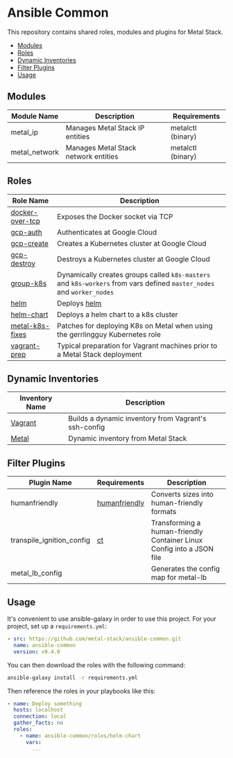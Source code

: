 # Ansible Common

This repository contains shared roles, modules and plugins for Metal Stack.

<!-- TOC depthFrom:2 depthTo:6 withLinks:1 updateOnSave:1 orderedList:0 -->

- [Modules](#modules)
- [Roles](#roles)
- [Dynamic Inventories](#dynamic-inventories)
- [Filter Plugins](#filter-plugins)
- [Usage](#usage)

<!-- /TOC -->

## Modules

| Module Name   | Description                          | Requirements      |
| ------------- | ------------------------------------ | ----------------- |
| metal_ip      | Manages Metal Stack IP entities      | metalctl (binary) |
| metal_network | Manages Metal Stack network entities | metalctl (binary) |

## Roles

| Role Name                                | Description                                                                                                           |
| ---------------------------------------- | --------------------------------------------------------------------------------------------------------------------- |
| [docker-over-tcp](roles/docker-over-tcp) | Exposes the Docker socket via TCP                                                                                     |
| [gcp-auth](roles/gcp-auth)               | Authenticates at Google Cloud                                                                                         |
| [gcp-create](roles/gcp-create)           | Creates a Kubernetes cluster at Google Cloud                                                                          |
| [gcp-destroy](roles/gcp-destroy)         | Destroys a Kubernetes cluster at Google Cloud                                                                         |
| [group-k8s](roles/group-k8s)             | Dynamically creates groups called `k8s-masters` and `k8s-workers` from vars defined `master_nodes` and `worker_nodes` |
| [helm](roles/helm)                       | Deploys [helm](https://helm.sh/)                                                                                      |
| [helm-chart](roles/helm-chart)           | Deploys a helm chart to a k8s cluster                                                                                 |
| [metal-k8s-fixes](roles/metal-k8s-fixes) | Patches for deploying K8s on Metal when using the gerrlingguy Kubernetes role                                         |
| [vagrant-prep](roles/vagrant-prep)       | Typical preparation for Vagrant machines prior to a Metal Stack deployment                                            |

## Dynamic Inventories

| Inventory Name               | Description                                          |
| ---------------------------- | ---------------------------------------------------- |
| [Vagrant](inventory/vagrant) | Builds a dynamic inventory from Vagrant's ssh-config |
| [Metal](inventory/metal)     | Dynamic inventory from Metal Stack                   |

## Filter Plugins

| Plugin Name               | Requirements                                                               | Description                                                           |
| ------------------------- | -------------------------------------------------------------------------- | --------------------------------------------------------------------- |
| humanfriendly             | [humanfriendly](https://github.com/xolox/python-humanfriendly)             | Converts sizes into human-friendly formats                            |
| transpile_ignition_config | [ct](https://github.com/coreos/container-linux-config-transpiler/releases) | Transforming a human-friendly Container Linux Config into a JSON file |
| metal_lb_config           |                                                                            | Generates the config map for metal-lb                                 |

## Usage

It's convenient to use ansible-galaxy in order to use this project. For your project, set up a `requirements.yml`:

```yaml
- src: https://github.com/metal-stack/ansible-common.git
  name: ansible-common
  version: v0.4.0
```

You can then download the roles with the following command:

```bash
ansible-galaxy install -r requirements.yml
```

Then reference the roles in your playbooks like this:

```yaml
- name: Deploy something
  hosts: localhost
  connection: local
  gather_facts: no
  roles:
    - name: ansible-common/roles/helm-chart
      vars:
        ...
```
